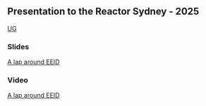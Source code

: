 ## Presentation to the Reactor Sydney - 2025
[UG](https://www.meetup.com/microsoft-reactor-sydney/events/305661007/)

### Slides 

[A lap around EEID](https://rbrayb.github.io/Presentations/A-lap-around-EEID/A-lap-around-EEID.pptx)

### Video

[A lap around EEID](https://www.youtube.com/watch?v=H0LFFGKqCuQ)
